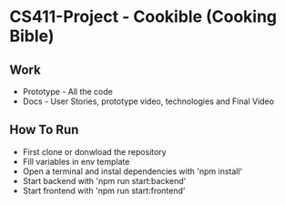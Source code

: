 # CS411-Project - Cookible (Cooking Bible)

## Work
- Prototype - All the code
- Docs - User Stories, prototype video, technologies and Final Video

## How To Run
- First clone or donwload the repository
- Fill variables in env template
- Open a terminal and instal dependencies with 'npm install'
- Start backend with 'npm run start:backend'
- Start frontend with 'npm run start:frontend'
